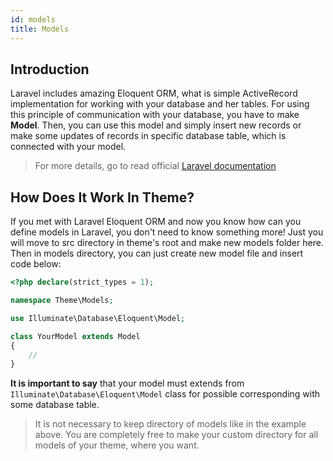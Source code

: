 ```yaml
---
id: models
title: Models
---
```


## Introduction

Laravel includes amazing Eloquent ORM, what is simple ActiveRecord implementation for working with your database and her
tables. For using this principle of communication with your database, you have to make **Model**. Then, you can use this model and 
simply insert new records or make some updates of records in specific database table, which is connected with your model.

> For more details, go to read official [Laravel documentation](https://laravel.com/docs/5.8/eloquent)

## How Does It Work In Theme?

If you met with Laravel Eloquent ORM and now you know how can you define models in Laravel, you don't need to know something more! Just you will 
move to src directory in theme's root and make new models folder here. Then in models directory, you can just create new model file and 
insert code below:
```php
<?php declare(strict_types = 1);

namespace Theme\Models;

use Illuminate\Database\Eloquent\Model;

class YourModel extends Model
{
    //
}
```
**It is important to say** that your model must extends from `Illuminate\Database\Eloquent\Model` class for possible corresponding with some database 
table.

> It is not necessary to keep directory of models like in the example above. You are completely free to make your custom directory for all models of your theme, 
> where you want.